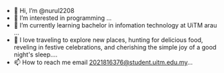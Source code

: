 - 👋 Hi, I’m @nurul2208
- 👀 I’m interested in programming ...
- 🌱 I’m currently learning bachelor in infomation technology at UiTM arau ...
- 💞️ I love traveling to explore new places, hunting for delicious food, reveling in festive celebrations, and cherishing the simple joy of a good night's sleep....
- 📫 How to reach me email 2021816376@student.uitm.edu.my...

<!---
nurul2208/nurul2208 is a ✨ special ✨ repository because its `README.md` (this file) appears on your GitHub profile.
You can click the Preview link to take a look at your changes.
--->
